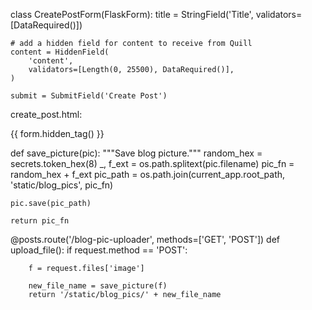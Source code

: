 class CreatePostForm(FlaskForm):
    title = StringField('Title', validators=[DataRequired()])

    # add a hidden field for content to receive from Quill
    content = HiddenField(
        'content',
        validators=[Length(0, 25500), DataRequired()],
    )

    submit = SubmitField('Create Post')


create_post.html:

<!-- create the hidden text field -->
{{ form.hidden_tag() }}

<!-- script for Quill editor -->

<script>
  // When the submit button is pressed, retrieve several pieces of info
  // from the QuillJS API (https://quilljs.com/docs/api/#content), copy
  // them into to WTForms hidden fields, and submit the form
  var submit_entry = function () {

    // Get the contents of the text editor
    var hidden_text_field = document.getElementById('content');
    // hidden_text_field.value = JSON.stringify(quill.getContents());
    hidden_text_field.value = quill.root.innerHTML;
  }

  // Attach the onclick function to the submit button Flask-WTF creates
  var new_post_form = document.getElementsByClassName('form')[0];

  new_post_form.onsubmit = submit_entry;
</script>






def save_picture(pic):
    """Save blog picture."""
    random_hex = secrets.token_hex(8)
    _, f_ext = os.path.splitext(pic.filename)
    pic_fn = random_hex + f_ext
    pic_path = os.path.join(current_app.root_path, 'static/blog_pics', pic_fn)

    pic.save(pic_path)

    return pic_fn


@posts.route('/blog-pic-uploader', methods=['GET', 'POST'])
def upload_file():
   if request.method == 'POST':

        f = request.files['image']

        new_file_name = save_picture(f)
        return '/static/blog_pics/' + new_file_name





